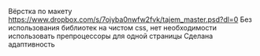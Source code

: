 Вёрстка по макету https://www.dropbox.com/s/7ojyba0nwfw2fvk/tajem_master.psd?dl=0
Без использования библиотек на чистом css, нет необходимости использовать препроцессоры для одной страницы
Сделана адаптивность

